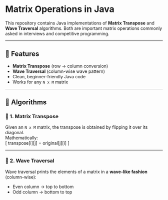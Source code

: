# Matrix Operations in Java

This repository contains Java implementations of **Matrix Transpose** and **Wave Traversal** algorithms. Both are important matrix operations commonly asked in interviews and competitive programming.

---

## 📌 Features
- **Matrix Transpose** (row → column conversion)
- **Wave Traversal** (column-wise wave pattern)
- Clean, beginner-friendly Java code
- Works for any `N x M` matrix

---

## 📖 Algorithms

### 🔹 1. Matrix Transpose
Given an `N x M` matrix, the transpose is obtained by flipping it over its diagonal.  
Mathematically:  
\[
transpose[i][j] = original[j][i]
\]


---

### 🔹 2. Wave Traversal
Wave traversal prints the elements of a matrix in a **wave-like fashion** (column-wise):

- Even column → top to bottom  
- Odd column → bottom to top  

